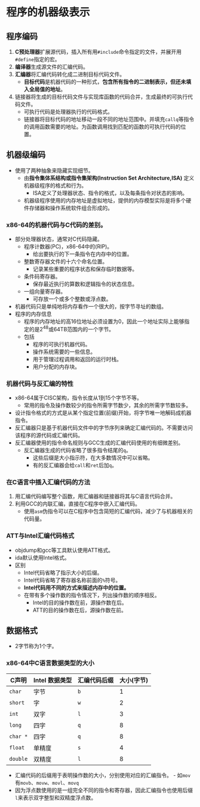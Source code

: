 # 程序的机器级表示
## 程序编码
1. **C预处理器**扩展源代码，插入所有用`#include`命令指定的文件，并展开用`#define`指定的宏。
2. **编译器**生成源文件的汇编代码。
3. **汇编器**将汇编代码转化成二进制目标代码文件。
	- **目标代码**是机器代码的一种形式，**包含所有指令的二进制表示，但还未填入全局值的地址**。
4. 链接器将生成的目标代码文件与实现库函数的代码合并，生成最终的可执行代码文件。
	- 可执行代码是处理器执行的代码格式。
	- 链接器将目标代码的地址移动一段不同的地址范围中。并填充`callq`等指令的调用函数需要的地址。为函数调用找到匹配的函数的可执行代码的位置。
## 机器级编码
- 使用了两种抽象来隐藏实现细节。
	- 由**指令集体系结构或指令集架构(Instruction Set Architecture,ISA)** 定义机器级程序的格式和行为。
		- ISA定义了处理器状态、指令的格式，以及每条指令对状态的影响。
	- 机器级程序使用的内存地址是虚拟地址，提供的内存模型实际是将多个硬件存储器和操作系统软件组合形成的。
### x86-64的机器代码与C代码的差别。
- 部分处理器状态，通常对C代码隐藏。
	- 程序计数器(PC)，x86-64中的(RIP)。
		- 给出要执行的下一条指令在内存中的位置。
	- 整数寄存器文件的十六个命名位置。
		- 记录某些重要的程序状态和保存临时数据等。
	- 条件码寄存器。
		- 保存最近执行的算数和逻辑指令的状态信息。
	- 一组向量寄存器。
		- 可存放一个或多个整数或浮点数。
- 机器代码只是单纯地将内存看作一个很大的，按字节寻址的数组。
- 程序的内存信息
	- 程序的内存地址的高16位地址必须设置为0，因此一个地址实际上能够指定的是$2^{48}$或64TB范围内的一个字节。
	- 包括
		- 程序的可执行机器代码。
		- 操作系统需要的一些信息。
		- 用于管理过程调用和返回的运行时栈。
		- 用户分配的内存块。
### 机器代码与反汇编的特性
- x86-64属于CISC架构，指令长度从1到15个字节不等。
	- 常用的指令及操作数较少的指令所需字节数少，其余的所需字节数较多。
- 设计指令格式的方式是从某个指定位置(前缀)开始，将字节唯一地解码成机器指令。
- 反汇编器只是基于机器代码文件中的字节序列来确定汇编代码的。不需要访问该程序的源代码或汇编代码。
- 反汇编器使用的指令命名规则与GCC生成的汇编代码使用的有细微差别。
	- 反汇编器生成的代码省略了很多指令结尾的`q`。
		- 这些后缀是大小指示符，在大多数情况中可以省略。
		- 有的反汇编器会给`call`和`ret`后加`q`。
### 在C语言中插入汇编代码的方法
1. 用汇编代码编写整个函数，用汇编器和链接器将其与C语言代码合并。
2. 利用GCC的内联汇编，直接在C程序中嵌入汇编代码。
	- 使用`asm`伪指令可以在C程序中包含简短的汇编代码，减少了与机器相关的代码量。
### ATT与Intel汇编代码格式
- objdump和gcc等工具默认使用ATT格式。
- ida默认使用Intel格式。
- 区别
	- Intel代码省略了指示大小的后缀。
	- Intel代码省略了寄存器名称前面的`%`符号。
	- **Intel代码用不同的方式来描述内存中的位置。**
	- 在带有多个操作数的指令情况下，列出操作数的顺序相反。
		- Intel的目的操作数在前，源操作数在后。
		- ATT的目的操作数在后，源操作数在前。
## 数据格式
- 2字节称为1个字。
### x86-64中C语言数据类型的大小
| C声明      | Intel 数据类型 | 汇编代码后缀 | 大小(字节) |
| -------- | ---------- | ------ | ------ |
| `char`   | 字节         | `b`    | 1      |
| `short`  | 字          | `w`    | 2      |
| `int`    | 双字         | `l`    | 3      |
| `long`   | 四字         | `q`    | 8      |
| `char *` | 四字         | `q`    | 8      |
| `float`  | 单精度        | `s`    | 4      |
| `double` | 双精度        | `l`    | 8      |
- 汇编代码的后缀用于表明操作数的大小，分别使用对应的汇编指令。
		- 如`mov`有`movb`、`movw`、`movl`、`movq`
- 因为浮点数使用的是一组完全不同的指令和寄存器，因此汇编指令也使用后缀`l`来表示双字整型和双精度浮点数。
